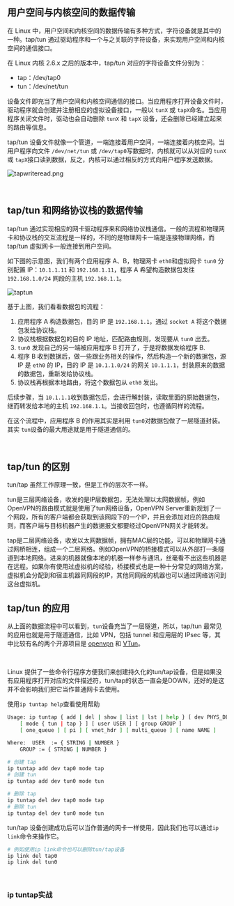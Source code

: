 

## 用户空间与内核空间的数据传输

在 Linux 中，用户空间和内核空间的数据传输有多种方式，字符设备就是其中的一种。tap/tun 通过驱动程序和一个与之关联的字符设备，来实现用户空间和内核空间的通信接口。

在 Linux 内核 2.6.x 之后的版本中，tap/tun 对应的字符设备文件分别为：

- tap：/dev/tap0
- tun：/dev/net/tun

设备文件即充当了用户空间和内核空间通信的接口。当应用程序打开设备文件时，驱动程序就会创建并注册相应的虚拟设备接口，一般以 `tunX`​ 或 `tapX`​ 命名。当应用程序关闭文件时，驱动也会自动删除 `tunX`​ 和 `tapX`​ 设备，还会删除已经建立起来的路由等信息。

tap/tun 设备文件就像一个管道，一端连接着用户空间，一端连接着内核空间。当用户程序向文件 `/dev/net/tun`​ 或 `/dev/tap0`​ 写数据时，内核就可以从对应的 `tunX`​ 或 `tapX`​ 接口读到数据，反之，内核可以通过相反的方式向用户程序发送数据。

![tapwriteread.png](net-img-tapwriteread-20240404122703-mdkik0l.png)

‍

## tap/tun 和网络协议栈的数据传输

tap/tun 通过实现相应的网卡驱动程序来和网络协议栈通信。一般的流程和物理网卡和协议栈的交互流程是一样的，不同的是物理网卡一端是连接物理网络，而 tap/tun 虚拟网卡一般连接到用户空间。

如下图的示意图，我们有两个应用程序 A、B，物理网卡 `eth0`​ 和虚拟网卡 `tun0`​ 分别配置 IP：`10.1.1.11`​ 和 `192.168.1.11`​，程序 A 希望构造数据包发往 `192.168.1.0/24`​ 网段的主机 `192.168.1.1`​。

![taptun](net-img-taptun-20240404122704-blqi4vc.png)

基于上图，我们看看数据包的流程：

1. 应用程序 A 构造数据包，目的 IP 是 `192.168.1.1`​，通过 `socket A`​ 将这个数据包发给协议栈。
2. 协议栈根据数据包的目的 IP 地址，匹配路由规则，发现要从 `tun0`​ 出去。
3. ​`tun0`​ 发现自己的另一端被应用程序 B 打开了，于是将数据发给程序 B.
4. 程序 B 收到数据后，做一些跟业务相关的操作，然后构造一个新的数据包，源 IP 是 `eth0`​ 的 IP，目的 IP 是 `10.1.1.0/24`​ 的网关 `10.1.1.1`​，封装原来的数据的数据包，重新发给协议栈。
5. 协议栈再根据本地路由，将这个数据包从 `eth0`​ 发出。

后续步骤，当 `10.1.1.1`​ 收到数据包后，会进行解封装，读取里面的原始数据包，继而转发给本地的主机 `192.168.1.1`​。当接收回包时，也遵循同样的流程。

在这个流程中，应用程序 B 的作用其实是利用 `tun0`​ 对数据包做了一层隧道封装。其实 `tun`​ 设备的最大用途就是用于隧道通信的。

‍

## tap/tun 的区别

tun/tap 虽然工作原理一致，但是工作的层次不一样。

tun是三层网络设备，收发的是IP层数据包，无法处理以太网数据帧，例如OpenVPN的路由模式就是使用了tun网络设备，OpenVPN Server重新规划了一个网段，所有的客户端都会获取到该网段下的一个IP，并且会添加对应的路由规则，而客户端与目标机器产生的数据报文都要经过OpenVPN网关才能转发。

tap是二层网络设备，收发以太网数据帧，拥有MAC层的功能，可以和物理网卡通过网桥相连，组成一个二层网络。例如OpenVPN的桥接模式可以从外部打一条隧道到本地网络。进来的机器就像本地的机器一样参与通讯，丝毫看不出这些机器是在远程。如果你有使用过虚拟机的经验，桥接模式也是一种十分常见的网络方案，虚拟机会分配到和宿主机器同网段的IP，其他同网段的机器也可以通过网络访问到这台虚拟机。

## tap/tun 的应用

从上面的数据流程中可以看到，`tun`​ 设备充当了一层隧道，所以，tap/tun 最常见的应用也就是用于隧道通信，比如 VPN，包括 tunnel 和应用层的 IPsec 等，其中比较有名的两个开源项目是 [openvpn](http://openvpn.sourceforge.net/) 和 [VTun](http://vtun.sourceforge.net/)。

‍

Linux 提供了一些命令行程序方便我们来创建持久化的tun/tap设备，但是如果没有应用程序打开对应的文件描述符，tun/tap的状态一直会是DOWN，还好的是这并不会影响我们把它当作普通网卡去使用。

使用`ip tuntap help`​查看使用帮助

```bash
Usage: ip tuntap { add | del | show | list | lst | help } [ dev PHYS_DEV ]
	[ mode { tun | tap } ] [ user USER ] [ group GROUP ]
	[ one_queue ] [ pi ] [ vnet_hdr ] [ multi_queue ] [ name NAME ]

Where:	USER  := { STRING | NUMBER }
	GROUP := { STRING | NUMBER }
```

```bash
# 创建 tap 
ip tuntap add dev tap0 mode tap 
# 创建 tun
ip tuntap add dev tun0 mode tun 

# 删除 tap
ip tuntap del dev tap0 mode tap
# 删除 tun
ip tuntap del dev tun0 mode tun 
```

tun/tap 设备创建成功后可以当作普通的网卡一样使用，因此我们也可以通过`ip link`​命令来操作它。

```bash
# 例如使用ip link命令也可以删除tun/tap设备 
ip link del tap0 
ip link del tun0
```

‍

### ip tuntap实战

‍
